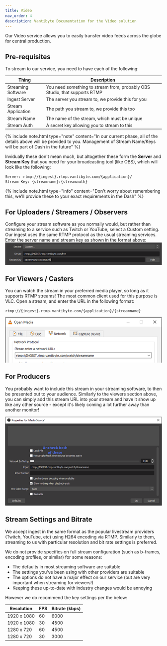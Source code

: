 ```yaml
---
title: Video
nav_order: 4
description: Vantibyte Documentation for the Video solution
---
```


Our Video service allows you to easily transfer video feeds across the globe for central production.

## Pre-requisites

To stream to our service, you need to have each of the following:

| Thing              | Description                                                                |
| ------------------ | -------------------------------------------------------------------------- |
| Streaming Software | You need something to stream from, probably OBS Studio, that supports RTMP |
| Ingest Server      | The server you stream to, we provide this for you                          |
| Stream Application | The path you stream to, we provide this too                                |
| Stream Name        | The name of the stream, which must be unique                               |
| Stream Auth        | A secret key allowing you to stream to this                                |

{% include note.html type="note" content="In our current phase, all of the details above will be provided to you. Management of Stream Name/Keys will be part of Dash in the future" %}

Invidually these don't mean much, but altogether these form the **Server** and **Stream Key** that you need for your broadcasting tool (like OBS), which will look like the following:

```text
Server: rtmp://{ingest}.rtmp.vantibyte.com/{application}/
Stream Key: {streamname}:{streamauth}
```

{% include note.html type="info" content="Don't worry about remembering this, we'll provide these to your exact requirements in the Dash" %}

## For Uploaders / Streamers / Observers

Configure your stream software as you normally would, but rather than streaming to a service such as Twitch or YouTube, select a Custom setting. Our ingest uses the same RTMP protocol as the usual streaming services.
Enter the server name and stream key as shown in the format above:
![OBS Stream settings page, with the server name and stream key set](/assets/video/obsstream.png)

## For Viewers / Casters

You can watch the stream in your preferred media player, so long as it supports RTMP streams! The most common client used for this purpose is VLC.
Open a stream, and enter the URL in the following format:

```text
rtmp://{ingest}.rtmp.vantibyte.com/{application}/{streamname}
```

![VLC Media Player "Open Media" dialogue, with the stream URL entered](/assets/video/vlcopenmedia.png)

## For Producers

You probably want to include this stream in your streaming software, to then be presented out to your audience. Similarly to the viewers section above, you can simply add this stream URL into your stream and have it show up like any other source - except it's likely coming a lot further away than another monitor!

![OBS Media source settings, with the stream URL entered](/assets/video/obsmediasource.png)

## Stream Settings and Bitrate

We accept ingest in the same format as the popular livestream providers (Twitch, YouTube, etc) using H264 encoding via RTMP. Similarly to them, streaming to us with particular resolution and bit rate settings is preferred.

We do not provide specifics on full stream configuration (such as b-frames, encoding profiles, or similar) for some reasons:

- The defaults in most streaming software are suitable
- The settings you've been using with other providers are suitable
- The options do not have a major effect on our service (but are very important when streaming for viewers!)
- Keeping these up-to-date with industry changes would be annoying

However we do recommend the key settings per the below:

| Resolution  | FPS | Bitrate (kbps) |
| ----------- | --- | -------------- |
| 1920 x 1080 | 60  | 6000           |
| 1920 x 1080 | 30  | 4500           |
| 1280 x 720  | 60  | 4500           |
| 1280 x 720  | 30  | 3000           |

